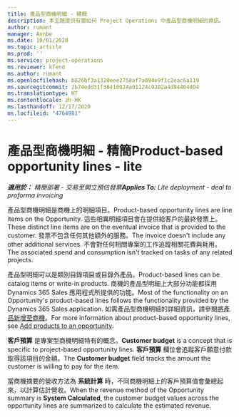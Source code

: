 ```yaml
---
title: 產品型商機明細 - 精簡
description: 本主題提供有關如何 Project Operations 中產品型商機明細的資訊。
author: rumant
manager: Annbe
ms.date: 10/01/2020
ms.topic: article
ms.prod: ''
ms.service: project-operations
ms.reviewer: kfend
ms.author: rumant
ms.openlocfilehash: b826bf3a1320eee2758af7a094e9f1c2eac6a119
ms.sourcegitcommit: 2b74edd31f38410024a01124c9202a4d94464d04
ms.translationtype: HT
ms.contentlocale: zh-HK
ms.lasthandoff: 12/17/2020
ms.locfileid: "4764981"
---
```

# <a name="product-based-opportunity-lines---lite"></a><span data-ttu-id="37038-103">產品型商機明細 - 精簡</span><span class="sxs-lookup"><span data-stu-id="37038-103">Product-based opportunity lines - lite</span></span>

<span data-ttu-id="37038-104">_**適用於：** 精簡部署 - 交易至開立預估發票_</span><span class="sxs-lookup"><span data-stu-id="37038-104">_**Applies To:** Lite deployment - deal to proforma invoicing_</span></span>

<span data-ttu-id="37038-105">產品型商機明細是商機上的明細項目。</span><span class="sxs-lookup"><span data-stu-id="37038-105">Product-based opportunity lines are line items on the Opportunity.</span></span> <span data-ttu-id="37038-106">這些相異明細項目會在提供給客戶的最終發票上。</span><span class="sxs-lookup"><span data-stu-id="37038-106">These distinct line items are on the eventual invoice that is provided to the customer.</span></span> <span data-ttu-id="37038-107">發票不包含任何其他額外的服務。</span><span class="sxs-lookup"><span data-stu-id="37038-107">The invoice doesn't include any other additional services.</span></span> <span data-ttu-id="37038-108">不會對任何相關專案的工作追蹤相關花費與耗用。</span><span class="sxs-lookup"><span data-stu-id="37038-108">The associated spend and consumption isn't tracked on tasks of any related projects.</span></span>

<span data-ttu-id="37038-109">產品型明細可以是類別目錄項目或目錄外產品。</span><span class="sxs-lookup"><span data-stu-id="37038-109">Product-based lines can be catalog items or write-in products.</span></span> <span data-ttu-id="37038-110">商機的產品型明細上大部分功能都採用 Dynamics 365 Sales 應用程式所提供的功能。</span><span class="sxs-lookup"><span data-stu-id="37038-110">Most of the functionality on an Opportunity's product-based lines follows the functionality provided by the Dynamics 365 Sales application.</span></span> <span data-ttu-id="37038-111">如需產品型商機明細的詳細資訊，請參閱[將產品新增至商機](https://docs.microsoft.com/dynamics365/sales-enterprise/add-products-opportunity)。</span><span class="sxs-lookup"><span data-stu-id="37038-111">For more information about product-based opportunity lines, see [Add products to an opportunity](https://docs.microsoft.com/dynamics365/sales-enterprise/add-products-opportunity).</span></span>

<span data-ttu-id="37038-112">**客戶預算** 是專案型商機明細特有的概念。</span><span class="sxs-lookup"><span data-stu-id="37038-112">**Customer budget** is a concept that is specific to project-based opportunity lines.</span></span> <span data-ttu-id="37038-113">**客戶預算** 欄位會追蹤客戶願意付款取得該項目的金額。</span><span class="sxs-lookup"><span data-stu-id="37038-113">The **Customer budget** field tracks the amount the customer is willing to pay for the item.</span></span>

<span data-ttu-id="37038-114">當商機摘要的營收方法為 **系統計算** 時，不同商機明細上的客戶預算值會彙總起來，以計算估計營收。</span><span class="sxs-lookup"><span data-stu-id="37038-114">When the revenue method of the Opportunity summary is **System Calculated**, the customer budget values across the opportunity lines are summarized to calculate the estimated revenue.</span></span> 

